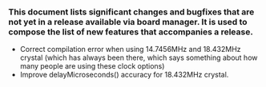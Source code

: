### This document lists significant changes and bugfixes that are not yet in a release available via board manager. It is used to compose the list of new features that accompanies a release. 

* Correct compilation error when using 14.7456MHz and 18.432MHz crystal (which has always been there, which says something about how many people are using these clock options)
* Improve delayMicroseconds() accuracy for 18.432MHz crystal. 
